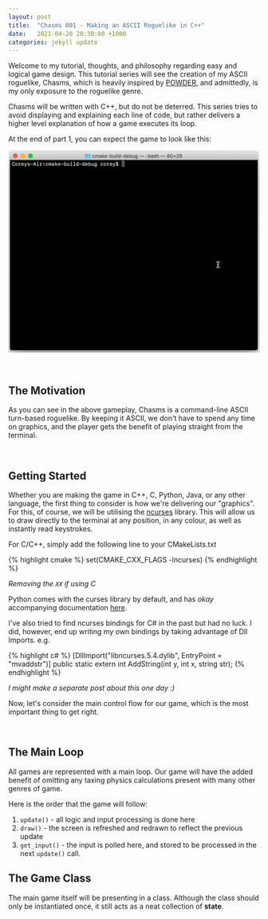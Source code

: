 ```yaml
---
layout: post
title:  "Chasms 001 - Making an ASCII Roguelike in C++"
date:   2021-04-20 20:30:00 +1000
categories: jekyll update
---
```


Welcome to my tutorial, thoughts, and philosophy regarding easy and logical game design. This tutorial series will see the creation of my ASCII roguelike, Chasms, which is heavily inspired by [POWDER](http://www.zincland.com/powder/), and admittedly, is my only exposure to the roguelike genre.

Chasms will be written with C++, but do not be deterred. This series tries to avoid displaying and explaining each line of code, but rather delivers a higher level explanation of how a game executes its loop.

At the end of part 1, you can expect the game to look like this:

![Gameplay](/assets/001-gameplay.gif)

<br>

## The Motivation

As you can see in the above gameplay, Chasms is a command-line ASCII turn-based roguelike. By keeping it ASCII, we don't have to spend any time on graphics, and the player gets the benefit of playing straight from the terminal.

<br>

## Getting Started

Whether you are making the game in C++, C, Python, Java, or any other language, the first thing to consider is how we're delivering our "graphics". For this, of course, we will be utilising the [ncurses](https://en.wikipedia.org/wiki/Ncurses) library. This will allow us to draw directly to the terminal at any position, in any colour, as well as instantly read keystrokes.

For C/C++, simply add the following line to your CMakeLists.txt

{% highlight cmake %}
set(CMAKE_CXX_FLAGS -lncurses)
{% endhighlight %}

*Removing the `XX` if using C*

Python comes with the curses library by default, and has *okay* accompanying documentation [here](https://docs.python.org/3/howto/curses.html).

I've also tried to find ncurses bindings for C\# in the past but had no luck. I did, however, end up writing my own bindings by taking advantage of Dll Imports. e.g.

{% highlight c# %}
[DllImport("libncurses.5.4.dylib", EntryPoint = "mvaddstr")]
public static extern int AddString(int y, int x, string str);
{% endhighlight %}

*I might make a separate post about this one day :)*

Now, let's consider the main control flow for our game, which is the most important thing to get right.

<br>

## The Main Loop

All games are represented with a main loop. Our game will have the added benefit of omitting any taxing physics calculations present with many other genres of game.

Here is the order that the game will follow:
1. `update()` - all logic and input processing is done here
2. `draw()` - the screen is refreshed and redrawn to reflect the previous update
3. `get_input()` - the input is polled here, and stored to be processed in the next `update()` call.


## The Game Class

The main game itself will be presenting in a class. Although the class should only be instantiated once, it still acts as a neat collection of **state**.